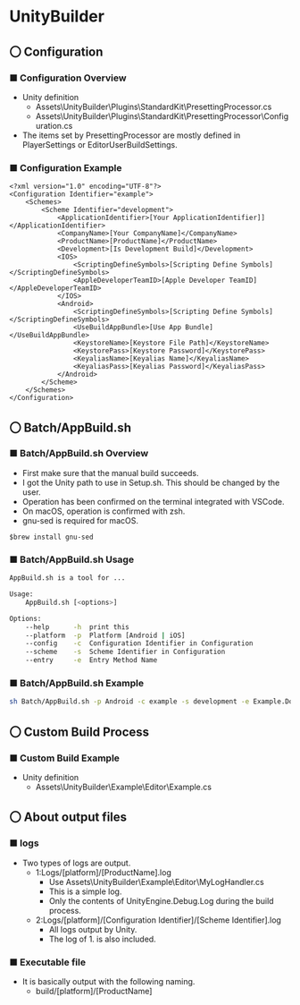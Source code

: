 # UnityBuilder

## 〇 Configuration

### ■ Configuration Overview

- Unity definition
  - Assets\UnityBuilder\Plugins\StandardKit\PresettingProcessor.cs
  - Assets\UnityBuilder\Plugins\StandardKit\PresettingProcessor\Configuration.cs
- The items set by PresettingProcessor are mostly defined in PlayerSettings or EditorUserBuildSettings.

### ■ Configuration Example

``` Configuration Example
<?xml version="1.0" encoding="UTF-8"?>
<Configuration Identifier="example">
    <Schemes>
        <Scheme Identifier="development">
            <ApplicationIdentifier>[Your ApplicationIdentifier]]</ApplicationIdentifier>
            <CompanyName>[Your CompanyName]</CompanyName>
            <ProductName>[ProductName]</ProductName>
            <Development>[Is Development Build]</Development>
            <IOS>
                <ScriptingDefineSymbols>[Scripting Define Symbols]</ScriptingDefineSymbols>
                <AppleDeveloperTeamID>[Apple Developer TeamID]</AppleDeveloperTeamID>
            </IOS>
            <Android>
                <ScriptingDefineSymbols>[Scripting Define Symbols]</ScriptingDefineSymbols>
                <UseBuildAppBundle>[Use App Bundle]</UseBuildAppBundle>
                <KeystoreName>[Keystore File Path]</KeystoreName>
                <KeystorePass>[Keystore Password]</KeystorePass>
                <KeyaliasName>[Keyalias Name]</KeyaliasName>
                <KeyaliasPass>[Keyalias Password]</KeyaliasPass>
            </Android>
        </Scheme>
    </Schemes>
</Configuration>
```

## 〇 Batch/AppBuild.sh

### ■ Batch/AppBuild.sh Overview

- First make sure that the manual build succeeds.
- I got the Unity path to use in Setup.sh. This should be changed by the user.
- Operation has been confirmed on the terminal integrated with VSCode.
- On macOS, operation is confirmed with zsh.
- gnu-sed is required for macOS.

``` gnu-sed
$brew install gnu-sed
```

### ■ Batch/AppBuild.sh Usage

``` AppBuild.sh Usage
AppBuild.sh is a tool for ...

Usage:
    AppBuild.sh [<options>]

Options:
    --help      -h  print this
    --platform  -p  Platform [Android | iOS]
    --config    -c  Configuration Identifier in Configuration
    --scheme    -s  Scheme Identifier in Configuration
    --entry     -e  Entry Method Name
```

### ■ Batch/AppBuild.sh Example

``` AppBuild.sh Example
sh Batch/AppBuild.sh -p Android -c example -s development -e Example.DoIt
```

## 〇 Custom Build Process

### ■ Custom Build Example

- Unity definition
  - Assets\UnityBuilder\Example\Editor\Example.cs

## 〇 About output files

### ■ logs

- Two types of logs are output.
  - 1:Logs/[platform]/[ProductName].log
    - Use Assets\UnityBuilder\Example\Editor\MyLogHandler.cs
    - This is a simple log.
    - Only the contents of UnityEngine.Debug.Log during the build process.
  - 2:Logs/[platform]/[Configuration Identifier]/[Scheme Identifier].log
    - All logs output by Unity.
    - The log of 1. is also included.

### ■ Executable file

- It is basically output with the following naming.
  - build/[platform]/[ProductName]
